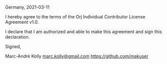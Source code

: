 Germany, 2021-03-11

I hereby agree to the terms of the Orj Individual Contributor License
Agreement v1.0.

I declare that I am authorized and able to make this agreement and sign this
declaration.

Signed,

Marc-André Kolly marc.kolly@gmail.com https://github.com/makuser
